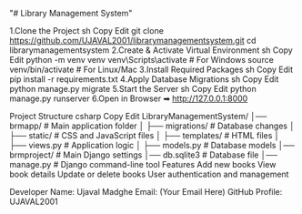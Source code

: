 "# Library Management System" 

1.Clone the Project
sh
Copy
Edit
git clone https://github.com/UJAVAL2001/librarymanagementsystem.git
cd librarymanagementsystem
2️.Create & Activate Virtual Environment
sh
Copy
Edit
python -m venv venv
venv\Scripts\activate   # For Windows
source venv/bin/activate  # For Linux/Mac
3️.Install Required Packages
sh
Copy
Edit
pip install -r requirements.txt
4️.Apply Database Migrations
sh
Copy
Edit
python manage.py migrate
5.Start the Server
sh
Copy
Edit
python manage.py runserver
6.Open in Browser
➡ http://127.0.0.1:8000

Project Structure
csharp
Copy
Edit
LibraryManagementSystem/
│── brmapp/            # Main application folder
│   ├── migrations/    # Database changes
│   ├── static/        # CSS and JavaScript files
│   ├── templates/     # HTML files
│   ├── views.py       # Application logic
│   ├── models.py      # Database models
│── brmproject/        # Main Django settings
│── db.sqlite3         # Database file
│── manage.py          # Django command-line tool
Features
Add new books
View book details
Update or delete books
User authentication and management

Developer
Name: Ujaval Madghe
Email: (Your Email Here)
GitHub Profile: UJAVAL2001